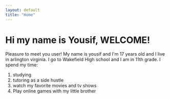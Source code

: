```yaml
---
layout: default
title: "Home"
---
```


<h1> Hi my name is Yousif, WELCOME!</h1>
<p> Pleasure to meet you user! My name is yousif and I'm 17 years old and I live in arlington virginia. I go to Wakefield High school and I am in 11th grade. I spend my time:</p>
<ol>
<li> studying </li>
<li> tutoring as a side hustle</li>
<li> watch my favorite movies and tv shows</li>
<li>Play online games with my little brother</li>
</ol>
